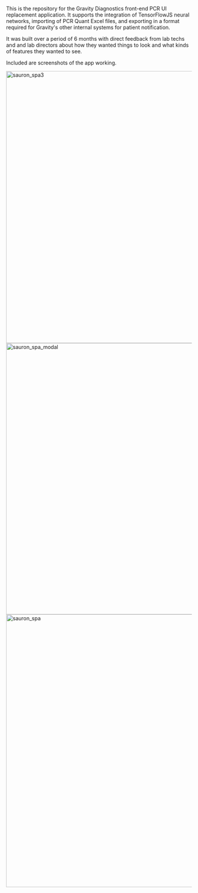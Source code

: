 This is the repository for the Gravity Diagnostics front-end PCR UI replacement application. It supports the integration of TensorFlowJS neural networks, importing of PCR Quant Excel files, and exporting in a format required for Gravity's other internal systems for patient notification.

It was built over a period of 6 months with direct feedback from lab techs and and lab directors about how they wanted things to look and what kinds of features they wanted to see.

Included are screenshots of the app working.

<img width="1231" height="737" alt="sauron_spa3" src="https://github.com/user-attachments/assets/e8484b52-2b91-43e8-80ba-bd57e81afabd" />
<img width="1224" height="735" alt="sauron_spa_modal" src="https://github.com/user-attachments/assets/6fc2402c-0bd0-4828-867b-951e9ff43380" />
<img width="1231" height="739" alt="sauron_spa" src="https://github.com/user-attachments/assets/76fc8a63-470c-4275-a6f9-84339083882f" />

